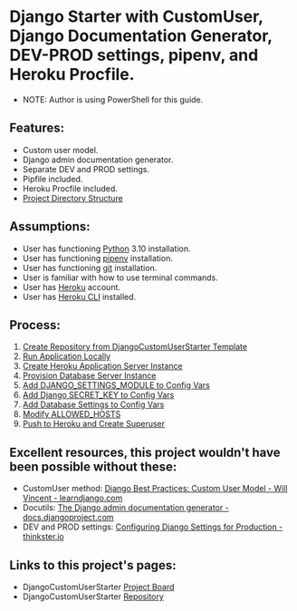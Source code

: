# Django Starter with CustomUser, Django Documentation Generator, DEV-PROD settings, pipenv, and Heroku Procfile.

* NOTE: Author is using PowerShell for this guide.

## Features:
* Custom user model.
* Django admin documentation generator.
* Separate DEV and PROD settings.
* Pipfile included.
* Heroku Procfile included.
* [Project Directory Structure](notes/00_directory_structure.md)

## Assumptions:
* User has functioning [Python](https://www.python.org/downloads/) 3.10 installation.
* User has functioning [pipenv](https://pypi.org/project/pipenv/) installation.
* User has functioning [git](https://git-scm.com/downloads) installation.
* User is familiar with how to use terminal commands.
* User has [Heroku](https://www.heroku.com/) account.
* User has [Heroku CLI](https://devcenter.heroku.com/articles/heroku-cli#install-the-heroku-cli) installed.

## Process:
1. [Create Repository from DjangoCustomUserStarter Template](notes/01_create_repository_from_template.md)
1. [Run Application Locally](notes/02_run_application_locally.md)
1. [Create Heroku Application Server Instance](notes/03_create_heroku_application_server_instance.md)
1. [Provision Database Server Instance](notes/04_provision_database_server_instance.md)
1. [Add DJANGO_SETTINGS_MODULE to Config Vars](notes/05_add_django_settings_module_to_config_vars.md)
1. [Add Django SECRET_KEY to Config Vars](notes/06_add_secret_key_to_config_vars.md)
1. [Add Database Settings to Config Vars](notes/07_add_database_settings_to_config_vars.md)
1. [Modify ALLOWED_HOSTS](notes/08_modify_allowed_hosts.md)
1. [Push to Heroku and Create Superuser](notes/09_push_to_heroku_and_createsuperuser.md)

## Excellent resources, this project wouldn't have been possible without these:
* CustomUser method: [Django Best Practices: Custom User Model - Will Vincent - learndjango.com](https://learndjango.com/tutorials/django-custom-user-model)
* Docutils: [The Django admin documentation generator - docs.djangoproject.com](https://docs.djangoproject.com/en/4.0/ref/contrib/admin/admindocs/)
* DEV and PROD settings: [Configuring Django Settings for Production - thinkster.io](https://thinkster.io/tutorials/configuring-django-settings-for-production)

## Links to this project's pages:
* DjangoCustomUserStarter [Project Board](https://github.com/brucestull/DjangoCustomUserStarter/projects/1)
* DjangoCustomUserStarter [Repository](https://github.com/brucestull/DjangoCustomUserStarter)
